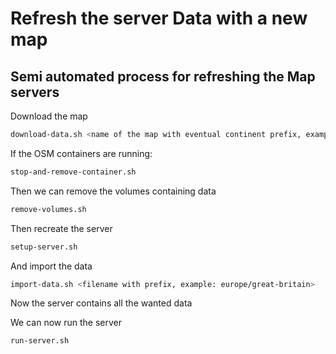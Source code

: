 # Refresh the server Data with a new map

## Semi automated process for refreshing the Map servers

Download the map
```bash
download-data.sh <name of the map with eventual continent prefix, example: europe great-britain>
```

If the OSM containers are running:
```bash
stop-and-remove-container.sh
```

Then we can remove the volumes containing data
```bash
remove-volumes.sh
```

Then recreate the server
```bash
setup-server.sh
```

And import the data
```bash
import-data.sh <filename with prefix, example: europe/great-britain>
````
Now the server contains all the wanted data

We can now run the server
```bash
run-server.sh
```
